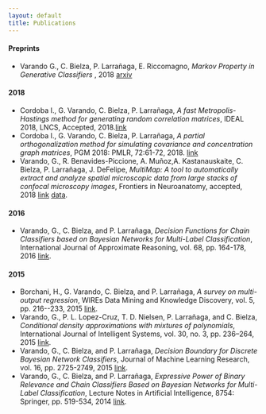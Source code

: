 ```yaml
---
layout: default
title: Publications
---
```

#### Preprints 

-  Varando G., C. Bielza, P. Larrañaga, E. Riccomagno, 
   *Markov Property in Generative Classifiers* ,
    2018 [arxiv](https://arxiv.org/abs/1811.04759) 

#### 2018

- Cordoba I., G. Varando, C. Bielza, P. Larrañaga, *A fast
  Metropolis-Hastings method for generating random correlation matrices*,
  IDEAL 2018, LNCS, Accepted, 2018.[link](https://arxiv.org/abs/1809.00351)
- Cordoba I., G. Varando, C. Bielza, P. Larrañaga, *A partial
  orthogonalization method for simulating covariance and concentration graph
  matrices*, PGM 2018: PMLR, 72:61-72, 2018.
  [link](http://proceedings.mlr.press/v72/cordoba18a.html)
- Varando, G., R. Benavides-Piccione, A. Muñoz,A. Kastanauskaite, C. Bielza, P. Larrañaga, J. DeFelipe, *MultiMap: A tool to automatically extract and analyze spatial microscopic data from large stacks of confocal microscopy images*, Frontiers in Neuroanatomy, accepted, 2018 [link](https://www.frontiersin.org/articles/10.3389/fnana.2018.00037/abstract) [data](https://data.broadinstitute.org/bbbc/BBBC044/). 

####  2016 

- Varando, G., C. Bielza, and P. Larrañaga, *Decision Functions for Chain Classifiers based on Bayesian Networks for Multi-Label Classification*, International Journal of Approximate Reasoning, vol. 68, pp. 164-178, 2016 [link](https://www.sciencedirect.com/science/article/pii/S0888613X15000900). 


#### 2015

- Borchani, H., G. Varando, C. Bielza, and P. Larrañaga, *A survey on multi-output regression*, WIREs Data Mining and Knowledge Discovery, vol. 5, pp. 216--233, 2015 [link](https://onlinelibrary.wiley.com/doi/abs/10.1002/widm.1157).
- Varando, G., P. L. Lopez-Cruz, T. D. Nielsen, P. Larrañaga, and C. Bielza, *Conditional density approximations with mixtures of polynomials*, International Journal of Intelligent Systems, vol. 30, no. 3, pp. 236–264, 2015 [link](https://onlinelibrary.wiley.com/doi/abs/10.1002/int.21699). 
- Varando, G., C. Bielza, and P. Larrañaga, *Decision Boundary for Discrete Bayesian Network Classifiers*, Journal of Machine Learning Research, vol. 16, pp. 2725-2749, 2015  [link](http://jmlr.csail.mit.edu/papers/v16/varando15a.html).
- Varando, G., C. Bielza, and P. Larrañaga, *Expressive Power of Binary Relevance and Chain Classifiers Based on Bayesian Networks for Multi-Label Classification*, Lecture Notes in Artificial Intelligence, 8754: Springer, pp. 519-534, 2014 [link](https://link.springer.com/chapter/10.1007%2F978-3-319-11433-0_34).
